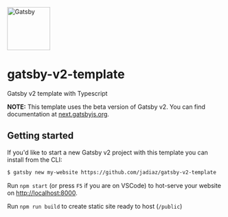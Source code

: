 <img alt="Gatsby" src="https://www.gatsbyjs.org/monogram.svg" width="100">

# gatsby-v2-template
Gatsby v2 template with Typescript

**NOTE:** This template uses the beta version of Gatsby v2. You can find documentation at [next.gatsbyjs.org](https://next.gatsbyjs.org/).

## Getting started

If you'd like to start a new Gatsby v2 project with this template you can install from the CLI:

```bash
$ gatsby new my-website https://github.com/jadiaz/gatsby-v2-template
```

Run `npm start` (or press `F5` if you are on VSCode) to hot-serve your website on <http://localhost:8000>.

Run `npm run build` to create static site ready to host (`/public`)